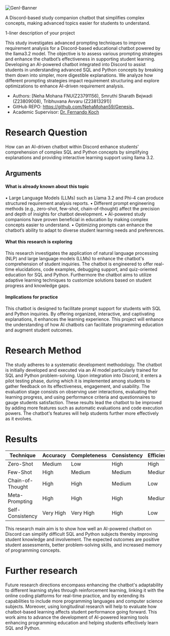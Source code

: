 ![GenI-Banner](https://github.com/genilab-fau/genial-fau.github.io/blob/8f1a2d3523f879e1082918c7bba19553cb6e7212/images/geni-lab-banner.png?raw=true)

A Discord-based study companion chatbot that simplifies complex concepts, making advanced topics easier for students to understand.

1-liner description of your project

This study investigates advanced prompting techniques to improve requirement analysis for a Discord-based educational chatbot powered by the llama3.2 model. The objective is to assess various prompting strategies and enhance the chatbot’s effectiveness in supporting student learning. Developing an AI-powered chatbot integrated into Discord to assist students in understanding advanced SQL and Python concepts by breaking them down into simpler, more digestible explanations. We analyze how different prompting strategies impact requirement structuring and explore optimizations to enhance AI-driven requirement analysis.

* Authors: [Neha Mohana FNU(Z23791156), Smruthi Sharath Bejwadi (Z23809008), Tribhuvana Avvaru (Z23813291)]
* GitHub REPO: https://github.com/NehaMohan59/Genesis_
* Academic Supervisor: [Dr. Fernando Koch](http://www.fernandokoch.me)

  
# Research Question 

  How can an AI-driven chatbot within Discord enhance students' comprehension of complex SQL and Python concepts by simplifying explanations and providing interactive learning support using llama 3.2.

## Arguments

#### What is already known about this topic

•	Large Language Models (LLMs) such as Llama 3.2 and Phi-4 can produce structured requirement analysis reports.
•	Different prompt engineering methods (e.g., zero-shot, few-shot, chain-of-thought) affect the precision and depth of insights for chatbot development.
•	AI-powered study companions have proven beneficial in education by making complex concepts easier to understand.
•	Optimizing prompts can enhance the chatbot’s ability to adapt to diverse student learning needs and preferences.


#### What this research is exploring

This research investigates the application of natural language processing (NLP) and large language models (LLMs) to enhance the chatbot's comprehension of student inquiries. The chatbot is engineered to offer real-time elucidations, code examples, debugging support, and quiz-oriented education for SQL and Python. Furthermore the chatbot aims to utilize adaptive learning techniques to customize solutions based on student progress and knowledge gaps.

#### Implications for practice

This chatbot is designed to facilitate prompt support for students with SQL and Python inquiries. By offering organized, interactive, and captivating explanations, it enhances the learning experience. This project will enhance the understanding of how AI chatbots can facilitate programming education and augment student outcomes.

# Research Method

The study adheres to a systematic development methodology. The chatbot is initially developed and executed via an AI model particularly trained for SQL and Python problem-solving. Upon integration into Discord, it enters a pilot testing phase, during which it is implemented among students to gather feedback on its effectiveness, engagement, and usability.
The evaluation stage consists on observing user interactions, evaluating their learning progress, and using performance criteria and questionnaires to gauge students satisfaction. These results lead the chatbot to be improved by adding more features such as automatic evaluations and code execution powers. The chatbot's features will help students further more effectively as it evolves.


# Results


| Technique           | Accuracy   | Completeness  | Consistency  | Efficiency  |
|---------------------|-----------|--------------|-------------|------------|
| Zero-Shot         | Medium    | Low          | High        | High       |
| Few-Shot         | High      | Medium       | Medium      | Medium     |
| Chain-of-Thought  | High      | High         | Medium      | Low        |
| Meta-Prompting   | High      | High         | High        | Medium     |
| Self-Consistency | Very High | Very High    | High        | Low        |

This research main aim is to show how well an AI-powered chatbot on Discord can simplify difficult SQL and Python subjects thereby improving student knowledge and involvement. The expected outcomes are positive student assessments, better problem-solving skills, and increased memory of programming concepts.

# Further research

Future research directions encompass enhancing the chatbot's adaptability to different learning styles through reinforcement learning, linking it with the online coding platforms for real-time practice, and by extending its capabilities to include more programming languages and computer science subjects. Moreover, using longitudinal research will help to evaluate how chatbot-based learning affects student performance going forward. This work aims to advance the development of AI-powered learning tools enhancing programming education and helping students effectively learn SQL and Python.
